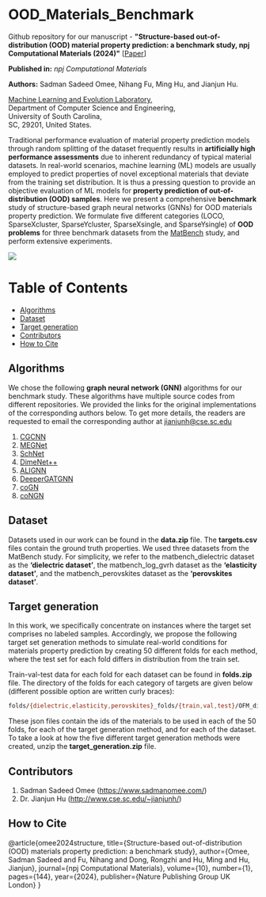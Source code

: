 # OOD_Materials_Benchmark
Github repository for our manuscript - **"Structure-based out-of-distribution (OOD) material property prediction: a benchmark study, npj Computational Materials (2024)"** \[[Paper](https://www.nature.com/articles/s41524-024-01316-4)\]

**Published in:** <em>npj Computational Materials</em>

**Authors:** Sadman Sadeed Omee, Nihang Fu, Ming Hu, and Jianjun Hu.


[Machine Learning and Evolution Laboratory,](http://mleg.cse.sc.edu)<br />
Department of Computer Science and Engineering, <br />
University of South Carolina,<br/>
SC, 29201, United States.

Traditional performance evaluation of material property prediction models through random splitting of the dataset frequently results in **artificially high performance assessments** due to inherent redundancy of typical material datasets. In real-world scenarios, machine learning (ML) models are usually employed to predict properties of novel exceptional materials that deviate from the training set distribution. It is thus a pressing question to provide an objective evaluation of ML models for **property prediction of out-of-distribution (OOD) samples**. Here we present a comprehensive **benchmark** study of structure-based graph neural networks (GNNs) for OOD materials property prediction. We formulate five different categories (LOCO, SparseXcluster, SparseYcluster, SparseXsingle, and SparseYsingle) of **OOD problems** for three benchmark datasets from the [MatBench](https://matbench.materialsproject.org/) study, and perform extensive experiments.

![](framework.png)

# Table of Contents
* [Algorithms](#algorithms)
* [Dataset](#dataset)
* [Target generation](#targets)
* [Contributors](#contributors)
* [How to Cite](#citation)

<a name="algorithms"></a>
## Algorithms
We chose the following **graph neural network (GNN)** algorithms for our benchmark study. These algorithms have multiple source codes from different repositories. We provided the links for the original implementations of the corresponding authors below. To get more details, the readers are requested to email the corresponding author at jianjunh@cse.sc.edu
1. [CGCNN](https://github.com/txie-93/cgcnn)
2. [MEGNet](https://github.com/materialsvirtuallab/megnet)
3. [SchNet](https://github.com/atomistic-machine-learning/SchNet)
4. [DimeNet++](https://github.com/gasteigerjo/dimenet)
5. [ALIGNN](https://github.com/usnistgov/alignn)
6. [DeeperGATGNN](https://github.com/usccolumbia/deeperGATGNN)
7. [coGN](https://github.com/materialsproject/matbench/tree/main/benchmarks/matbench_v0.1_coGN)
8. [coNGN](https://github.com/materialsproject/matbench/tree/main/benchmarks/matbench_v0.1_coNGN)

<a name="dataset"></a>
## Dataset
Datasets used in our work can be found in the **data.zip** file. The **targets.csv** files contain the ground truth properties. We used three datasets from the MatBench study. For simplicity, we refer to the matbench_dielectric dataset as the
**‘dielectric dataset’**, the matbench_log_gvrh dataset as the **‘elasticity dataset’**, and the matbench_perovskites dataset as the **‘perovskites dataset’**.

<a name="targets"></a>
## Target generation
In this work, we specifically concentrate on instances where the target set comprises no labeled samples.
Accordingly, we propose the following target set generation methods to simulate real-world conditions for materials
property prediction by creating 50 different folds for each method, where the test set for each fold differs in distribution from the train set. 

Train-val-test data for each fold for each dataset can be found in **folds.zip** file. The directory of the folds for each category of targets are given below (different possible option are written curly braces):

```bash
folds/{dielectric,elasticity,perovskites}_folds/{train,val,test}/OFM_dielectric_{LOCO,SparseXcluster,SparseYcluster,SparseXsingle,SparseYsingle}_target_clusters50_{train,val,test}.json
```

These json files contain the ids of the materials to be used in each of the 50 folds, for each of the target generation method, and for each of the dataset. To take a look at how the five different target generation methods were created, unzip the **target_generation.zip** file.

<a name="contributors"></a>
## Contributors

1. Sadman Sadeed Omee (<https://www.sadmanomee.com/>)
2. Dr. Jianjun Hu (<http://www.cse.sc.edu/~jianjunh/>)

<a name="citation"></a>
## How to Cite
@article{omee2024structure,
  title={Structure-based out-of-distribution (OOD) materials property prediction: a benchmark study},
  author={Omee, Sadman Sadeed and Fu, Nihang and Dong, Rongzhi and Hu, Ming and Hu, Jianjun},
  journal={npj Computational Materials},
  volume={10},
  number={1},
  pages={144},
  year={2024},
  publisher={Nature Publishing Group UK London}
}
